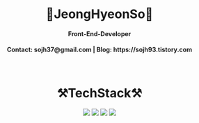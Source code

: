 <div align=center>
  <h1>👋JeongHyeonSo👋</h1> 
</div>
<div align=center>
  <h4>Front-End-Developer</h4>
  <h4>Contact: sojh37@gmail.com | Blog: https://sojh93.tistory.com</h4>
</div>
</br>
<div width="100px" align=center>
  <div>
  <h1>⚒TechStack⚒</h1>
  <img src="https://img.shields.io/badge/React-61DAFB?style=flat-square&logo=react&logoColor=black"/> <img src="https://img.shields.io/badge/Javascript-F7DF1E?style=flat-square&logo=javascript&logoColor=black"/> <img src="https://img.shields.io/badge/CSS-1572B6?style=flat-square&logo=javascript&logoColor=black"/> <img src="https://img.shields.io/badge/html5-E34F26?style=flat-square&logo=html5&logoColor=black"/>
  </div>

</div>

<!--
**sojh93/sojh93** is a ✨ _special_ ✨ repository because its `README.md` (this file) appears on your GitHub profile.

Here are some ideas to get you started:

- 🔭 I’m currently working on ...
- 🌱 I’m currently learning ...
- 👯 I’m looking to collaborate on ...
- 🤔 I’m looking for help with ...
- 💬 Ask me about ...
- 📫 How to reach me: ...
- 😄 Pronouns: ...
- ⚡ Fun fact: ...
-->
